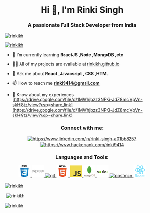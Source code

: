 <h1 align="center">Hi 👋, I'm Rinki Singh</h1>
<h3 align="center">A passionate Full Stack Developer from India</h3>

<p align="left"> <img src="https://komarev.com/ghpvc/?username=rinkikh&label=Profile%20views&color=0e75b6&style=flat" alt="rinkikh" /> </p>

<p align="left"> <a href="https://github.com/ryo-ma/github-profile-trophy"><img src="https://github-profile-trophy.vercel.app/?username=rinkikh" alt="rinkikh" /></a> </p>

- 🌱 I’m currently learning **ReactJS ,Node ,MongoDB ,etc**

- 👨‍💻 All of my projects are available at [rinkikh.github.io](rinkikh.github.io)

- 💬 Ask me about **React ,Javacsript , CSS ,HTML**

- 📫 How to reach me **rinki9414@gmail.com**

- 📄 Know about my experiences [https://drive.google.com/file/d/1MWhjbzz3NPKi-JdZ8mclVpVn-skHl8tz/view?usp=share_link](https://drive.google.com/file/d/1MWhjbzz3NPKi-JdZ8mclVpVn-skHl8tz/view?usp=share_link)

<h3 align="center">Connect with me:</h3>
<p align="center">
<a href="https://linkedin.com/in/https://www.linkedin.com/in/rinki-singh-a01bb8257" target="blank"><img align="center" src="https://raw.githubusercontent.com/rahuldkjain/github-profile-readme-generator/master/src/images/icons/Social/linked-in-alt.svg" alt="https://www.linkedin.com/in/rinki-singh-a01bb8257" height="30" width="40" /></a>
<a href="https://www.hackerrank.com/https://www.hackerrank.com/rinki9414" target="blank"><img align="center" src="https://raw.githubusercontent.com/rahuldkjain/github-profile-readme-generator/master/src/images/icons/Social/hackerrank.svg" alt="https://www.hackerrank.com/rinki9414" height="30" width="40" /></a>
</p>

<h3 align="center">Languages and Tools:</h3>
<p align="center"> <a href="https://www.w3schools.com/css/" target="_blank" rel="noreferrer"> <img src="https://raw.githubusercontent.com/devicons/devicon/master/icons/css3/css3-original-wordmark.svg" alt="css3" width="40" height="40"/> </a> <a href="https://expressjs.com" target="_blank" rel="noreferrer"> <img src="https://raw.githubusercontent.com/devicons/devicon/master/icons/express/express-original-wordmark.svg" alt="express" width="40" height="40"/> </a> <a href="https://git-scm.com/" target="_blank" rel="noreferrer"> <img src="https://www.vectorlogo.zone/logos/git-scm/git-scm-icon.svg" alt="git" width="40" height="40"/> </a> <a href="https://www.w3.org/html/" target="_blank" rel="noreferrer"> <img src="https://raw.githubusercontent.com/devicons/devicon/master/icons/html5/html5-original-wordmark.svg" alt="html5" width="40" height="40"/> </a> <a href="https://developer.mozilla.org/en-US/docs/Web/JavaScript" target="_blank" rel="noreferrer"> <img src="https://raw.githubusercontent.com/devicons/devicon/master/icons/javascript/javascript-original.svg" alt="javascript" width="40" height="40"/> </a> <a href="https://www.mongodb.com/" target="_blank" rel="noreferrer"> <img src="https://raw.githubusercontent.com/devicons/devicon/master/icons/mongodb/mongodb-original-wordmark.svg" alt="mongodb" width="40" height="40"/> </a> <a href="https://nodejs.org" target="_blank" rel="noreferrer"> <img src="https://raw.githubusercontent.com/devicons/devicon/master/icons/nodejs/nodejs-original-wordmark.svg" alt="nodejs" width="40" height="40"/> </a> <a href="https://postman.com" target="_blank" rel="noreferrer"> <img src="https://www.vectorlogo.zone/logos/getpostman/getpostman-icon.svg" alt="postman" width="40" height="40"/> </a> <a href="https://reactjs.org/" target="_blank" rel="noreferrer"> <img src="https://raw.githubusercontent.com/devicons/devicon/master/icons/react/react-original-wordmark.svg" alt="react" width="40" height="40"/> </a> </p>

<p><img align="center" src="https://github-readme-stats.vercel.app/api/top-langs?username=rinkikh&show_icons=true&locale=en&layout=compact" alt="rinkikh" /></p>

<p>&nbsp;<img align="center" src="https://github-readme-stats.vercel.app/api?username=rinkikh&show_icons=true&locale=en" alt="rinkikh" /></p>

<p><img align="center" src="https://github-readme-streak-stats.herokuapp.com/?user=rinkikh&" alt="rinkikh" /></p>
